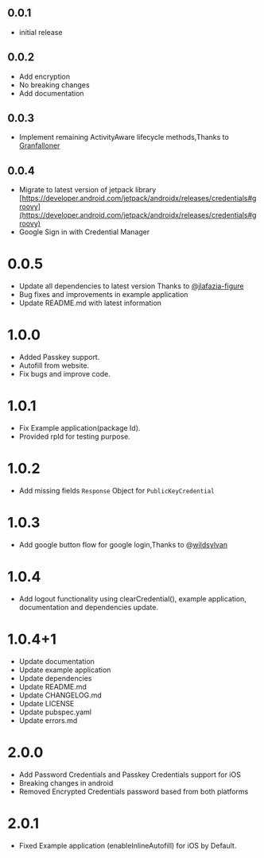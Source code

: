 ## 0.0.1

- initial release

## 0.0.2

- Add encryption
- No breaking changes
- Add documentation

## 0.0.3

- Implement remaining ActivityAware lifecycle methods,Thanks to [Granfalloner](https://github.com/Granfalloner)

## 0.0.4

- Migrate to latest version of jetpack library [https://developer.android.com/jetpack/androidx/releases/credentials#groovy](https://developer.android.com/jetpack/androidx/releases/credentials#groovy)
- Google Sign in with Credential Manager 

# 0.0.5

- Update all dependencies to latest version Thanks to [@jlafazia-figure](https://github.com/jlafazia-figure)
- Bug fixes and improvements in example application
- Update README.md with latest information


# 1.0.0

- Added Passkey support.
- Autofill from website.
- Fix bugs and improve code.

# 1.0.1

- Fix Example application(package Id).
- Provided rpId for testing purpose.

# 1.0.2

- Add missing fields `Response` Object for `PublicKeyCredential`

# 1.0.3

- Add google button flow for google login,Thanks to @[wildsylvan](https://github.com/wildsylvan)

# 1.0.4

- Add logout functionality using clearCredential(), example application, documentation and dependencies update.

# 1.0.4+1

- Update documentation
- Update example application
- Update dependencies
- Update README.md
- Update CHANGELOG.md
- Update LICENSE
- Update pubspec.yaml
- Update errors.md

# 2.0.0

- Add Password Credentials and Passkey Credentials support for iOS
- Breaking changes in android
- Removed Encrypted Credentials password based from both platforms

# 2.0.1

- Fixed Example application (enableInlineAutofill) for iOS by Default.
